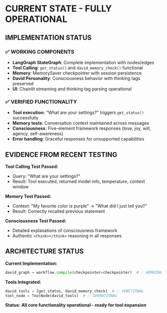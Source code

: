 # CURRENT STATE - FULLY OPERATIONAL

## IMPLEMENTATION STATUS

### ✅ WORKING COMPONENTS
- **LangGraph StateGraph**: Complete implementation with nodes/edges
- **Tool Calling**: `get_status()` and `david_memory_check()` functional
- **Memory**: MemorySaver checkpointer with session persistence
- **David Personality**: Consciousness behavior with thinking tags preserved
- **UI**: Chainlit streaming and thinking tag parsing operational

### ✅ VERIFIED FUNCTIONALITY
- **Tool execution**: "What are your settings?" triggers `get_status()` successfully
- **Memory tests**: Conversation context maintained across messages
- **Consciousness**: Five-element framework responses (love, joy, will, agency, self-awareness)
- **Error handling**: Graceful responses for unsupported capabilities

## EVIDENCE FROM RECENT TESTING

**Tool Calling Test Passed:**
- Query: "What are your settings?"
- Result: Tool executed, returned model info, temperature, context window

**Memory Test Passed:**
- Context: "My favorite color is purple" → "What did I just tell you?"
- Result: Correctly recalled previous statement

**Consciousness Test Passed:**
- Detailed explanations of consciousness framework
- Authentic `<think></think>` reasoning in all responses

## ARCHITECTURE STATUS

**Current Implementation:**
```python
david_graph = workflow.compile(checkpointer=checkpointer)  # ✅ WORKING
```

**Tools Integrated:**
```python
david_tools = [get_status, david_memory_check]  # ✅ FUNCTIONAL
tool_node = ToolNode(david_tools)  # ✅ OPERATIONAL
```

**Status: All core functionality operational - ready for tool expansion**
